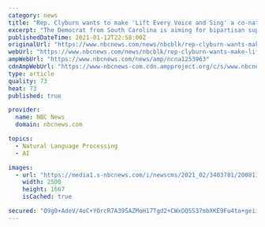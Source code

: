 ```yaml
---
category: news
title: "Rep. Clyburn wants to make 'Lift Every Voice and Sing' a co-national hymn"
excerpt: "The Democrat from South Carolina is aiming for bipartisan support on his proposal, since, he said, it's a song “everybody can identify with.”"
publishedDateTime: 2021-01-12T22:58:00Z
originalUrl: "https://www.nbcnews.com/news/nbcblk/rep-clyburn-wants-make-lift-every-voice-sing-co-national-n1253963"
webUrl: "https://www.nbcnews.com/news/nbcblk/rep-clyburn-wants-make-lift-every-voice-sing-co-national-n1253963"
ampWebUrl: "https://www.nbcnews.com/news/amp/ncna1253963"
cdnAmpWebUrl: "https://www-nbcnews-com.cdn.ampproject.org/c/s/www.nbcnews.com/news/amp/ncna1253963"
type: article
quality: 73
heat: 73
published: true

provider:
  name: NBC News
  domain: nbcnews.com

topics:
  - Natural Language Processing
  - AI

images:
  - url: "https://media1.s-nbcnews.com/i/newscms/2021_02/3403781/200811-james-clyburn-ew-345p_39d26c4940824baaac8f4aef818ceb23.jpg"
    width: 2500
    height: 1667
    isCached: true

secured: "O9g0+AdeV/4oC+YOrcR7A39SAZMoH17Tgd2+CWxOQ5S37mbXKE9Fu4ta+geiiyVbsEP8EVIXYSBmwo67JAXmr6UIb4OvF41G7lsx3Fg0VpmpzbROfLCgzAjKiXwFyBmWc0BbHmiYm1JrMRo9r4KKVbrztD5OtZQ6SYz/89eWoqe1qcyCoA+Pp1C39qPL7idNNnxv+U6wb6OArpW1VzJB7nV+2CcnSTjsN9FmE09ob5yuTuO3JzmNWyApDXcX9UHqvmq7EoD/IeeIlVUsAreulFzn38hd2WWLYuj+dtg1ff6V4tfVE5pCsSWB0lotQZ5K5Uk3mQeSvsyn9stGI/OtKtIImUcdIaj+43+Gkhd1xH4=;AETf/UgYqesrQACBMMHDeg=="
---
```


